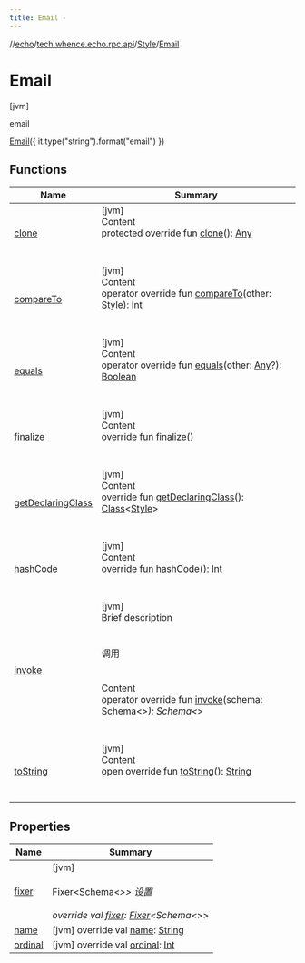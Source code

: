```yaml
---
title: Email -
---
```

//[echo](../../../index.md)/[tech.whence.echo.rpc.api](../../index.md)/[Style](../index.md)/[Email](index.md)



# Email  
 [jvm] 

email

[Email](index.md)({ it.type("string").format("email") })  
  
   


## Functions  
  
|  Name|  Summary| 
|---|---|
| [clone](../../../tech.whence.echo.webclient.response/-response-mocker/-purpose/-p-a-r-s-e-d/index.md#kotlin/Enum/clone/#/PointingToDeclaration/)| [jvm]  <br>Content  <br>protected override fun [clone](../../../tech.whence.echo.webclient.response/-response-mocker/-purpose/-p-a-r-s-e-d/index.md#kotlin/Enum/clone/#/PointingToDeclaration/)(): [Any](https://kotlinlang.org/api/latest/jvm/stdlib/kotlin/-any/index.html)  <br><br><br>
| [compareTo](../-none/index.md#kotlin/Enum/compareTo/#tech.whence.echo.rpc.api.Style/PointingToDeclaration/)| [jvm]  <br>Content  <br>operator override fun [compareTo](../-none/index.md#kotlin/Enum/compareTo/#tech.whence.echo.rpc.api.Style/PointingToDeclaration/)(other: [Style](../index.md)): [Int](https://kotlinlang.org/api/latest/jvm/stdlib/kotlin/-int/index.html)  <br><br><br>
| [equals](../../../tech.whence.echo.webclient.response/-response-mocker/-purpose/-p-a-r-s-e-d/index.md#kotlin/Enum/equals/#kotlin.Any?/PointingToDeclaration/)| [jvm]  <br>Content  <br>operator override fun [equals](../../../tech.whence.echo.webclient.response/-response-mocker/-purpose/-p-a-r-s-e-d/index.md#kotlin/Enum/equals/#kotlin.Any?/PointingToDeclaration/)(other: [Any](https://kotlinlang.org/api/latest/jvm/stdlib/kotlin/-any/index.html)?): [Boolean](https://kotlinlang.org/api/latest/jvm/stdlib/kotlin/-boolean/index.html)  <br><br><br>
| [finalize](../../../tech.whence.echo.webclient.response/-response-mocker/-purpose/-p-a-r-s-e-d/index.md#kotlin/Enum/finalize/#/PointingToDeclaration/)| [jvm]  <br>Content  <br>override fun [finalize](../../../tech.whence.echo.webclient.response/-response-mocker/-purpose/-p-a-r-s-e-d/index.md#kotlin/Enum/finalize/#/PointingToDeclaration/)()  <br><br><br>
| [getDeclaringClass](../../../tech.whence.echo.webclient.response/-response-mocker/-purpose/-p-a-r-s-e-d/index.md#kotlin/Enum/getDeclaringClass/#/PointingToDeclaration/)| [jvm]  <br>Content  <br>override fun [getDeclaringClass](../../../tech.whence.echo.webclient.response/-response-mocker/-purpose/-p-a-r-s-e-d/index.md#kotlin/Enum/getDeclaringClass/#/PointingToDeclaration/)(): [Class](https://docs.oracle.com/javase/8/docs/api/java/lang/Class.html)<[Style](../index.md)>  <br><br><br>
| [hashCode](../../../tech.whence.echo.webclient.response/-response-mocker/-purpose/-p-a-r-s-e-d/index.md#kotlin/Enum/hashCode/#/PointingToDeclaration/)| [jvm]  <br>Content  <br>override fun [hashCode](../../../tech.whence.echo.webclient.response/-response-mocker/-purpose/-p-a-r-s-e-d/index.md#kotlin/Enum/hashCode/#/PointingToDeclaration/)(): [Int](https://kotlinlang.org/api/latest/jvm/stdlib/kotlin/-int/index.html)  <br><br><br>
| [invoke](../invoke.md)| [jvm]  <br>Brief description  <br><br><br>调用<br><br>  <br>Content  <br>operator override fun [invoke](../invoke.md)(schema: Schema<*>): Schema<*>  <br><br><br>
| [toString](../../../tech.whence.echo.webclient.response/-response-mocker/-purpose/-p-a-r-s-e-d/index.md#kotlin/Enum/toString/#/PointingToDeclaration/)| [jvm]  <br>Content  <br>open override fun [toString](../../../tech.whence.echo.webclient.response/-response-mocker/-purpose/-p-a-r-s-e-d/index.md#kotlin/Enum/toString/#/PointingToDeclaration/)(): [String](https://kotlinlang.org/api/latest/jvm/stdlib/kotlin/-string/index.html)  <br><br><br>


## Properties  
  
|  Name|  Summary| 
|---|---|
| [fixer](index.md#tech.whence.echo.rpc.api/Style.Email/fixer/#/PointingToDeclaration/)|  [jvm] <br><br>Fixer<Schema<*>> 设置<br><br>override val [fixer](index.md#tech.whence.echo.rpc.api/Style.Email/fixer/#/PointingToDeclaration/): [Fixer](../../../tech.whence.echo.function/-fixer/index.md)<Schema<*>>   <br>
| [name](index.md#tech.whence.echo.rpc.api/Style.Email/name/#/PointingToDeclaration/)|  [jvm] override val [name](index.md#tech.whence.echo.rpc.api/Style.Email/name/#/PointingToDeclaration/): [String](https://kotlinlang.org/api/latest/jvm/stdlib/kotlin/-string/index.html)   <br>
| [ordinal](index.md#tech.whence.echo.rpc.api/Style.Email/ordinal/#/PointingToDeclaration/)|  [jvm] override val [ordinal](index.md#tech.whence.echo.rpc.api/Style.Email/ordinal/#/PointingToDeclaration/): [Int](https://kotlinlang.org/api/latest/jvm/stdlib/kotlin/-int/index.html)   <br>

